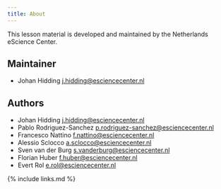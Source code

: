 ```yaml
---
title: About
---
```


This lesson material is developed and maintained by the Netherlands eScience Center.

## Maintainer
- Johan Hidding <j.hidding@esciencecenter.nl>

## Authors
- Johan Hidding <j.hidding@esciencecenter.nl>
- Pablo Rodriguez-Sanchez <p.rodriguez-sanchez@esciencecenter.nl>
- Francesco Nattino <f.nattino@esciencecenter.nl>
- Alessio Sclocco <a.sclocco@esciencecenter.nl>
- Sven van der Burg <s.vanderburg@esciencecenter.nl>
- Florian Huber <f.huber@esciencecenter.nl>
- Evert Rol <e.rol@esciencecenter.nl>

{% include links.md %}
